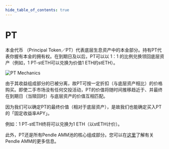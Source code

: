 ```yaml
---
hide_table_of_contents: true
---
```


# PT

本金代币 （Principal Token／PT）代表底层生息资产中的本金部分。持有PT代表你握有本金的拥有权。在到期日及以后，PT可以以 1：1 的比例兑换领回底层资产（例如，1 PT-stETH可以兑换为价值1 ETH的stETH）。

![PT Mechanics](/img/ProtocolMechanics/pt-mechanics.png "PT Mechanics")

由于其收益组成部分的已被分离，故PT可按一定折扣（与底层资产相比）的价格购买。即使二手市场没有任何交投活动，PT的价值将随时间推移趋近于、并最终在到期日（当赎回时）与底层资产的价值互相匹配。

因为我们可以确定PT的最终价值（相对于底层资产），是故我们也能确定买入PT的「固定收益率APY」。

例如：1 PT-stETH终将可以兑换为1 ETH（以stETH计价）。

此外，PT还是所有Pendle AMM池的核心组成部分。您可以在[这里](../AMM.md)了解有关Pendle AMM的更多信息。
